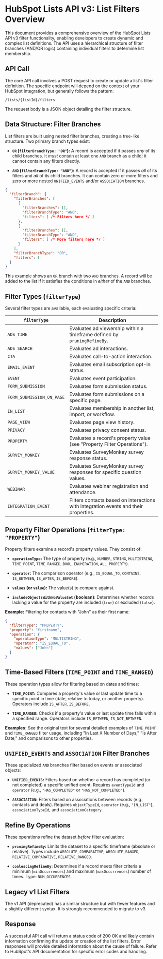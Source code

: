 # HubSpot Lists API v3: List Filters Overview

This document provides a comprehensive overview of the HubSpot Lists API v3 filter functionality, enabling developers to create dynamic and complex list definitions.  The API uses a hierarchical structure of filter branches (AND/OR logic) containing individual filters to determine list membership.

## API Call

The core API call involves a POST request to create or update a list's filter definition. The specific endpoint will depend on the context of your HubSpot integration, but generally follows the pattern:

`/lists/{listId}/filters`

The request body is a JSON object detailing the filter structure.

## Data Structure: Filter Branches

List filters are built using nested filter branches, creating a tree-like structure.  Two primary branch types exist:

* **`OR` (`filterBranchType: "OR"`):**  A record is accepted if it passes *any* of its child branches.  It *must* contain at least one `AND` branch as a child; it cannot contain any filters directly.

* **`AND` (`filterBranchType: "AND"`):** A record is accepted if it passes *all* of its filters and *all* of its child branches. It can contain zero or more filters and zero or more nested `UNIFIED_EVENTS` and/or `ASSOCIATION` branches.


```json
{
  "filterBranch": {
    "filterBranches": [
      {
        "filterBranches": [],
        "filterBranchType": "AND",
        "filters": [ /* Filters here */ ]
      },
      {
        "filterBranches": [],
        "filterBranchType": "AND",
        "filters": [ /* More filters here */ ]
      }
    ],
    "filterBranchType": "OR",
    "filters": []
  }
}
```

This example shows an `OR` branch with two `AND` branches.  A record will be added to the list if it satisfies the conditions in *either* of the `AND` branches.


## Filter Types (`filterType`)

Several filter types are available, each evaluating specific criteria:

| `filterType`          | Description                                                                                                         |
|-----------------------|---------------------------------------------------------------------------------------------------------------------|
| `ADS_TIME`            | Evaluates ad viewership within a timeframe defined by `pruningRefineBy`.                                           |
| `ADS_SEARCH`          | Evaluates ad interactions.                                                                                            |
| `CTA`                 | Evaluates call-to-action interaction.                                                                                 |
| `EMAIL_EVENT`         | Evaluates email subscription opt-in status.                                                                           |
| `EVENT`               | Evaluates event participation.                                                                                       |
| `FORM_SUBMISSION`     | Evaluates form submission status.                                                                                   |
| `FORM_SUBMISSION_ON_PAGE` | Evaluates form submissions on a specific page.                                                                        |
| `IN_LIST`             | Evaluates membership in another list, import, or workflow.                                                          |
| `PAGE_VIEW`           | Evaluates page view history.                                                                                        |
| `PRIVACY`             | Evaluates privacy consent status.                                                                                   |
| `PROPERTY`            | Evaluates a record's property value (see "Property Filter Operations").                                                |
| `SURVEY_MONKEY`       | Evaluates SurveyMonkey survey response status.                                                                       |
| `SURVEY_MONKEY_VALUE` | Evaluates SurveyMonkey survey responses for specific question values.                                                   |
| `WEBINAR`             | Evaluates webinar registration and attendance.                                                                        |
| `INTEGRATION_EVENT`   | Filters contacts based on interactions with integration events and their properties.                                |


## Property Filter Operations (`filterType: "PROPERTY"`)

Property filters examine a record's property values.  They consist of:

* **`operationType`:**  The type of property (e.g., `NUMBER`, `STRING`, `MULTISTRING`, `TIME_POINT`, `TIME_RANGED`, `BOOL`, `ENUMERATION`, `ALL_PROPERTY`).

* **`operator`:**  The comparison operator (e.g., `IS_EQUAL_TO`, `CONTAINS`, `IS_BETWEEN`, `IS_AFTER`, `IS_BEFORE`).

* **`values` (or `value`):** The value(s) to compare against.

* **`includeObjectsWithNoValueSet` (boolean):** Determines whether records lacking a value for the property are included (`true`) or excluded (`false`).

**Example:** Filtering for contacts with "John" as their first name:

```json
{
  "filterType": "PROPERTY",
  "property": "firstname",
  "operation": {
    "operationType": "MULTISTRING",
    "operator": "IS_EQUAL_TO",
    "values": ["John"]
  }
}
```

## Time-Based Filters (`TIME_POINT` and `TIME_RANGED`)

These operation types allow for filtering based on dates and times:

* **`TIME_POINT`:** Compares a property's value or last update time to a specific point in time (date, relative to today, or another property).  Operators include `IS_AFTER`, `IS_BEFORE`.

* **`TIME_RANGED`:** Checks if a property's value or last update time falls within a specified range. Operators include `IS_BETWEEN`, `IS_NOT_BETWEEN`.

**Examples:**  See the original text for several detailed examples of  `TIME_POINT` and `TIME_RANGED` filter usage, including "In Last X Number of Days," "Is After Date," and comparisons to other properties.


## `UNIFIED_EVENTS` and `ASSOCIATION` Filter Branches

These specialized `AND` branches filter based on events or associated objects:

* **`UNIFIED_EVENTS`:** Filters based on whether a record has completed (or not completed) a specific unified event. Requires `eventTypeId` and `operator` (e.g., `"HAS_COMPLETED"` or `"HAS_NOT_COMPLETED"`).

* **`ASSOCIATION`:** Filters based on associations between records (e.g., contacts and deals). Requires `objectTypeId`, `operator` (e.g., `"IN_LIST"`), `associationTypeId`, and `associationCategory`.


## Refine By Operations

These operations refine the dataset *before* filter evaluation:

* **`pruningRefineBy`:** Limits the dataset to a specific timeframe (absolute or relative).  Types include `ABSOLUTE_COMPARATIVE`, `ABSOLUTE_RANGED`, `RELATIVE_COMPARATIVE`, `RELATIVE_RANGED`.

* **`coalescingRefineBy`:**  Determines if a record meets filter criteria a minimum (`minOccurrences`) and maximum (`maxOccurrences`) number of times. Type: `NUM_OCCURRENCES`.


## Legacy v1 List Filters

The v1 API (deprecated) has a similar structure but with fewer features and a slightly different syntax.  It is strongly recommended to migrate to v3.

## Response

A successful API call will return a status code of 200 OK and likely contain information confirming the update or creation of the list filters.  Error responses will provide detailed information about the cause of failure.  Refer to HubSpot's API documentation for specific error codes and handling.

